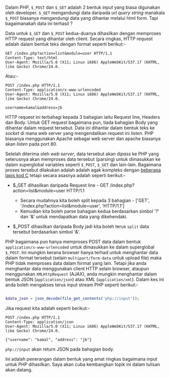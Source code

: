<!-- 
.. title: Bagaimana $_POST dan $_GET terhasil
.. slug: bagaimana-_post-dan-_get-terhasil
.. date: 2014/03/31 16:23:49
.. tags: php
.. link: 
.. description: 
.. type: text
-->

Dalam PHP, `$_POST` dan `$_GET` adalah 2 bentuk input yang biasa digunakan oleh developer. `$_GET`
mengandungi data daripada *url query string* manakala `$_POST` biasanya mengandungi data yang dihantar
melalui html form. Tapi bagaimanakah data ini terhasil ?

Data untuk `$_GET` dan `$_POST` kedua-duanya dihasilkan dengan memproses HTTP request yang dihantar
oleh client. Secara ringkas, HTTP request adalah dalam bentuk teks dengan format seperti berikut:-

```
GET /index.php?action=list&module=user HTTP/1.1
Content-Type: text/html
User-Agent: Mozilla/5.0 (X11; Linux i686) AppleWebKit/537.17 (KHTML, like Gecko) Chrome/24.0.
```

Atau:-

```
POST /index.php HTTP/1.1
Content-Type: application/x-www-urlencoded
User-Agent: Mozilla/5.0 (X11; Linux i686) AppleWebKit/537.17 (KHTML, like Gecko) Chrome/24.0.

username=kamal&address=jb
```

HTTP request ini terbahagi kepada 3 bahagian iaitu Request line, Headers dan Body. Untuk GET request
bagaimana pun, tiada bahagian Body yang dihantar dalam request tersebut. Data ini dihantar dalam bentuk
teks ke *socket* di mana web server yang mengendalikan request ini *listen*. PHP biasanya menggunakan
Apache sebagai web server dan apache biasanya akan *listen* pada port 80.

Setelah diterima oleh *web server*, data tersebut akan di*pass* ke PHP yang seterusnya akan memproses
data tersebut (parsing) untuk dimasukkan ke dalam superglobal variables seperti `$_POST`, `$_GET` dan
lain-lain. Bagaimana proses tersebut dilakukan adalah adalah agak kompleks dengan [beberapa lapis kod C][1]
tetapi secara asasnya adalah seperti berikut:-

* $_GET dihasilkan daripada Request line - GET /index.php?action=list&module=user HTTP/1.1
    - Secara mudahnya kita boleh split kepada 3 bahagian - ['GET', '/index.php?action=list&module=user', 'HTTP/1.1']
    - Kemudian kita boleh parse bahagian kedua berdasarkan simbol '?' dan '&' untuk mendapatkan data yang
      dikehendaki.

* $_POST dihasilkan daripada Body jadi kita boleh terus `split` data tersebut berdasarkan simbol '&'.

PHP bagaimana pun hanya memproses POST data dalam bentuk `application/x-www-urlencoded` untuk dimasukkan ke dalam
superglobal `$_POST`. Ini mungkin kerana browser hanya terhad untuk menghantar data dalam format tersebut (selain
 `multipart/form-data` untuk upload file) maka PHP tidak memproses data dalam format yang lain. Tetapi jika anda
 menghantar data menggunakan client HTTP selain browser, ataupun menggunakan `XMLHttpRequest` (AJAX), anda mungkin
 menghantar dalam bentuk JSON (`application/json`) atau XML (`application/xml`). Dalam kes ini anda boleh mengakses
 terus input stream PHP seperti berikut:-

```php

$data_json = json_decode(file_get_contents('php://input'));
```

Jika request kita adalah seperti berikut:-

```
POST /index.php HTTP/1.1
Content-Type: application/json
User-Agent: Mozilla/5.0 (X11; Linux i686) AppleWebKit/537.17 (KHTML, like Gecko) Chrome/24.0.

{"username": "kamal", "address": "jb"}
```

`php://input` akan return JSON pada bahagian body.

Ini adalah penerangan dalam bentuk yang amat ringkas bagaimana input untuk PHP dihasilkan. Saya akan cuba
kembangkan topik ini dalam tulisan akan datang.

[1]:http://stackoverflow.com/questions/16422605/how-exactly-is-php-creating-superglobal-post-get-cookie-and-request
